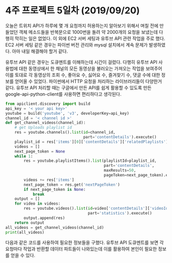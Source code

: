 # 4주 프로젝트 5일차 (2019/09/20)

오늘은 트위치 API가 하루에 몇 개 요청까지 허용하는지 알아보기 위해서 며칠 전에 만들었던 객체 메소드들을 반복문으로 1000번을 돌려 약 2000개의 요청을 보냈는데 다행히 막히는 일은 없었다. 이 외에 EC2 서버 세팅과 유투브 API 관련 작업을 주로 했다. EC2 서버 세팅 같은 경우는 파이썬 버전 관리와 mysql 설치에서 계속 문제가 발생하였다. 아마 내일 해결해야 할거 같다.

유투브 API 같은 경우는 도큐멘트를 이해하는데 시간이 걸렸다. 다행히 유투브 API 사용법에 대한 동영상에서 한 채널의 모든 동영상을 불러오는 가져오는 작업을 보여주어 이를 토대로 각 동영상의 조회 수, 좋아요 수, 싫어요 수, 즐겨찾기 수, 댓글 수에 대한 정보를 얻어올 수 있었다. 파이썬에서 HTTP 요청을 처리하는 라이브러리들이 다양한거 같다. 유투브 API 처리할 때는 구글에서 만든 API를 쉽게 활용할 수 있도록 만든 google-api-python-client를 사용하면 편리하다고 생각된다.

```python
from apiclient.discovery import build
api_key = '< your api key>'
youtube = build('youtube', 'v3', developerKey=api_key)
channel_id = '< channel id >'
def get_channel_videos(channel_id):
    # get Uploads playlist id
    res = youtube.channels().list(id=channel_id,
                                  part='contentDetails').execute()
    playlist_id = res['items'][0]['contentDetails']['relatedPlaylists']['uploads']
    videos = []
    next_page_token = None
    while 1:
        res = youtube.playlistItems().list(playlistId=playlist_id,
                                           part='contentDetails',
                                           maxResults=50,
                                           pageToken=next_page_token).execute()
        videos += res['items']
        next_page_token = res.get('nextPageToken')
        if next_page_token is None:
            break
    output = []
    for video in videos:
        res = youtube.videos().list(id=video['contentDetails']['videoId'],
                                    part='statistics').execute()
        output.append(res)
    return output
all_videos = get_channel_videos(channel_id)
print(all_videos)
```

다음과 같은 코드를 사용하여 필요한 정보들을 구했다. 유투브 API 도큐멘트를 보면 각 요청마다 작업과 반환할 데이터 파트들이 나와있는데 이를 활용하여 본인이 필요한 정보를 얻을 수 있다.